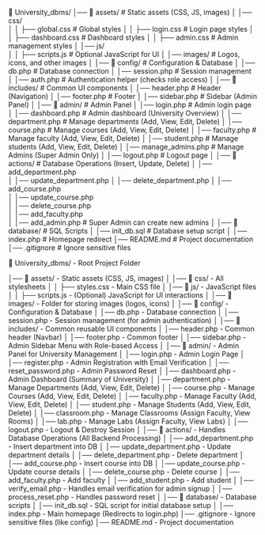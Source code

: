 📂 University_dbms/
│── 📂 assets/             # Static assets (CSS, JS, images)
│   │── css/              
│   │   ├── global.css     # Global styles
│   │   ├── login.css      # Login page styles
│   │   ├── dashboard.css  # Dashboard styles
│   │   ├── admin.css      # Admin management styles
│   │── js/               
│   │   ├── scripts.js     # Optional JavaScript for UI
│   │── images/           # Logos, icons, and other images
│
│── 📂 config/             # Configuration & Database
│   │── db.php            # Database connection
│   │── session.php       # Session management
│   │── auth.php          # Authentication helper (checks role access)
│
│── 📂 includes/           # Common UI components
│   │── header.php        # Header (Navigation)
│   │── footer.php        # Footer
│   │── sidebar.php       # Sidebar (Admin Panel)
│
│── 📂 admin/             # Admin Panel
│   │── login.php         # Admin login page
│   │── dashboard.php     # Admin dashboard (University Overview)
│   │── department.php    # Manage departments (Add, View, Edit, Delete)
│   │── course.php        # Manage courses (Add, View, Edit, Delete)
│   │── faculty.php       # Manage faculty (Add, View, Edit, Delete)
│   │── student.php       # Manage students (Add, View, Edit, Delete)
│   │── manage_admins.php # Manage Admins (Super Admin Only)
│   │── logout.php        # Logout page
│
│── 📂 actions/           # Database Operations (Insert, Update, Delete)
│   │── add_department.php  
│   │── update_department.php
│   │── delete_department.php
│   │── add_course.php      
│   │── update_course.php  
│   │── delete_course.php  
│   │── add_faculty.php    
│   │── add_admin.php      # Super Admin can create new admins
│
│── 📂 database/          # SQL Scripts
│   │── init_db.sql       # Database setup script
│
│── index.php             # Homepage redirect
│── README.md             # Project documentation
│── .gitignore            # Ignore sensitive files


📂 University_dbms/ - Root Project Folder

│── 📂 assets/ - Static assets (CSS, JS, images)
│   │── 📂 css/ - All stylesheets
│   │   ├── styles.css - Main CSS file
│   │── 📂 js/ - JavaScript files
│   │   ├── scripts.js - (Optional) JavaScript for UI interactions
│   │── 📂 images/ - Folder for storing images (logos, icons)
│
│── 📂 config/ - Configuration & Database
│   │── db.php - Database connection
│   │── session.php - Session management (for admin authentication)
│
│── 📂 includes/ - Common reusable UI components
│   │── header.php - Common header (Navbar)
│   │── footer.php - Common footer
│   │── sidebar.php - Admin Sidebar Menu with Role-based Access
│
│── 📂 admin/ - Admin Panel for University Management
│   │── login.php - Admin Login Page
│   │── register.php - Admin Registration with Email Verification
│   │── reset_password.php - Admin Password Reset
│   │── dashboard.php - Admin Dashboard (Summary of University)
│   │── department.php - Manage Departments (Add, View, Edit, Delete)
│   │── course.php - Manage Courses (Add, View, Edit, Delete)
│   │── faculty.php - Manage Faculty (Add, View, Edit, Delete)
│   │── student.php - Manage Students (Add, View, Edit, Delete)
│   │── classroom.php - Manage Classrooms (Assign Faculty, View Rooms)
│   │── lab.php - Manage Labs (Assign Faculty, View Labs)
│   │── logout.php - Logout & Destroy Session
│
│── 📂 actions/ - Handles Database Operations (All Backend Processing)
│   │── add_department.php - Insert department into DB
│   │── update_department.php - Update department details
│   │── delete_department.php - Delete department
│   │── add_course.php - Insert course into DB
│   │── update_course.php - Update course details
│   │── delete_course.php - Delete course
│   │── add_faculty.php - Add faculty
│   │── add_student.php - Add student
│   │── verify_email.php - Handles email verification for admin signup
│   │── process_reset.php - Handles password reset
│
│── 📂 database/ - Database scripts
│   │── init_db.sql - SQL script for initial database setup
│
│── index.php - Main homepage (Redirects to login.php)
│── .gitignore - Ignore sensitive files (like config)
│── README.md - Project documentation